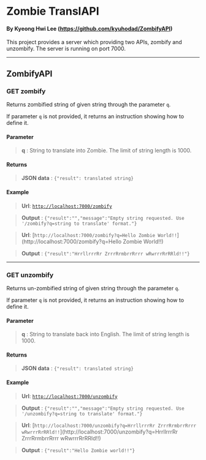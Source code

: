 # Zombie TranslAPI
#### By Kyeong Hwi Lee (https://github.com/kyuhodad/ZombifyAPI)


This project provides a server which providing two APIs, zombify and unzombify. The server is running on port 7000.

-------------------------------------------------------------------------

## ZombifyAPI

### GET zombify

Returns zombified string of given string through the parameter `q`.

If parameter `q` is not provided, it returns an instruction showing how to define it.

#### Parameter
> **q** : String to translate into Zombie. The limit of string length is 1000.

#### Returns
>   **JSON data** : `{"result": translated string}`

#### Example
> **Url**: [`http://localhost:7000/zombify`](http://localhost:7000/zombify)

> **Output** : `{"result":"","message":"Empty string requested. Use '/zombify?q=string to translate' format."}`

> **Url**: [`http://localhost:7000/zombify?q=Hello Zombie World!!`](http://localhost:7000/zombify?q=Hello Zombie World!!)

> **Output** : `{"result":"HrrllrrrRr ZrrrRrmbrrRrrr wRwrrrRrRRld!!"}`

-------------------------------------------------------------------------

### GET unzombify

Returns un-zombified string of given string through the parameter `q`.

If parameter `q` is not provided, it returns an instruction showing how to define it.

#### Parameter
> **q** : String to translate back into English. The limit of string length is 1000.

#### Returns
>   **JSON data** : `{"result": translated string}`

#### Example
> **Url**: [`http://localhost:7000/unzombify`](http://localhost:7000/unzombify)

> **Output** : `{"result":"","message":"Empty string requested. Use '/unzombify?q=string to translate' format."}`

> **Url**: [`http://localhost:7000/unzombify?q=HrrllrrrRr ZrrrRrmbrrRrrr wRwrrrRrRRld!!`](http://localhost:7000/unzombify?q=HrrllrrrRr ZrrrRrmbrrRrrr wRwrrrRrRRld!!)

> **Output** : `{"result":"Hello Zombie world!!"}`
